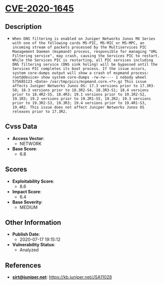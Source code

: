 
# [CVE-2020-1645](https://kb.juniper.net/JSA11028)

## Description

- `When DNS filtering is enabled on Juniper Networks Junos MX Series with one of the following cards MS-PIC, MS-MIC or MS-MPC, an incoming stream of packets processed by the Multiservices PIC Management Daemon (mspmand) process, responsible for managing "URL Filtering service", may crash, causing the Services PIC to restart. While the Services PIC is restarting, all PIC services including DNS filtering service (DNS sink holing) will be bypassed until the Services PIC completes its boot process. If the issue occurs, system core-dumps output will show a crash of mspmand process: root@device> show system core-dumps -rw-rw---- 1 nobody wheel 575685123 <Date> /var/tmp/pics/mspmand.core.<*>.gz This issue affects Juniper Networks Junos OS: 17.3 versions prior to 17.3R3-S8; 18.3 versions prior to 18.3R2-S4, 18.3R3-S1; 18.4 versions prior to 18.4R2-S5, 18.4R3; 19.1 versions prior to 19.1R2-S2, 19.1R3; 19.2 versions prior to 19.2R1-S5, 19.2R2; 19.3 versions prior to 19.3R2-S3, 19.3R3; 19.4 versions prior to 19.4R1-S3, 19.4R2. This issue does not affect Juniper Networks Junos OS releases prior to 17.3R2.`

## Cvss Data

- **Access Vector**:
  - NETWORK
- **Base Score**:
  - 6.8

## Scores

- **Exploitability Score**:
  - 8.6
- **Impact Score**:
  - 6.4
- **Base Severity**:
  - MEDIUM

## Other Information

- **Publish Date**:
  - 2020-07-17 19:15:12
- **Vulnerability Status**:
  - Analyzed

## References

- **sirt@juniper.net**: https://kb.juniper.net/JSA11028
